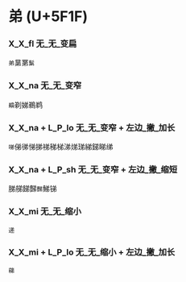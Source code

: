 # 弟 (U+5F1F) 

### X_X_fl 无_无_变扁
`弟`晜罤`鬀`

### X_X_na 无_无_变窄
`䶏`剃娣鵜鹈

### X_X_na + L_P_lo 无_无_变窄 + 左边_撇_加长
`㖒`俤㣢悌挮祶稊梯涕焍珶綈銻睇绨

### X_X_na + L_P_sh 无_无_变窄 + 左边_撇_缩短
䏲䑯䬾豑`豒`鮷锑

### X_X_mi 无_无_缩小
`递`

### X_X_mi + L_P_lo 无_无_缩小 + 左边_撇_加长
`蕛`